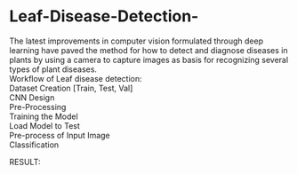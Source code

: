 # Leaf-Disease-Detection-
The latest improvements in computer vision formulated through deep learning have paved the method for how to detect and diagnose diseases in plants by using a camera to capture images as basis for recognizing several types of plant diseases. <br>
Workflow of Leaf disease detection: <br>
Dataset Creation [Train, Test, Val]<br>
CNN Design<br>
Pre-Processing <br>
Training the Model<br>
Load Model to Test<br>
Pre-process of Input Image<br>
Classification<br>


RESULT:<BR>





